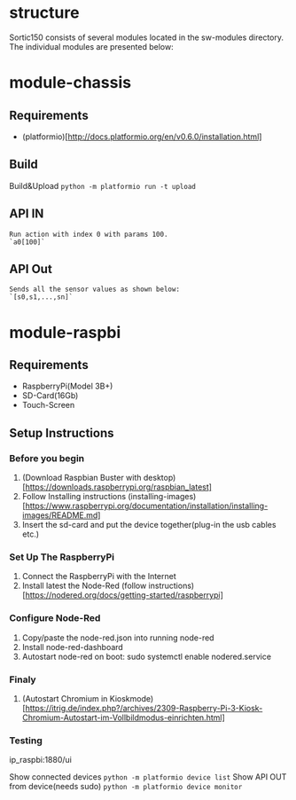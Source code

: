 # structure

Sortic150 consists of several modules located in the sw-modules directory.
The individual modules are presented below:

# module-chassis

## Requirements

- (platformio)[http://docs.platformio.org/en/v0.6.0/installation.html]

## Build

Build&Upload
`python -m platformio run -t upload`

## API IN

    Run action with index 0 with params 100.
    `a0[100]`

## API Out

    Sends all the sensor values as shown below:
    `[s0,s1,...,sn]`

# module-raspbi

## Requirements

- RaspberryPi(Model 3B+)
- SD-Card(16Gb)
- Touch-Screen

## Setup Instructions

### Before you begin

1. (Download Raspbian Buster with desktop)[https://downloads.raspberrypi.org/raspbian_latest]
2. Follow Installing instructions (installing-images)[https://www.raspberrypi.org/documentation/installation/installing-images/README.md]
3. Insert the sd-card and put the device together(plug-in the usb cables etc.)

### Set Up The RaspberryPi

1. Connect the RaspberryPi with the Internet
2. Install latest the Node-Red (follow instructions)[https://nodered.org/docs/getting-started/raspberrypi]

### Configure Node-Red

1. Copy/paste the node-red.json into running node-red
2. Install node-red-dashboard
3. Autostart node-red on boot: sudo systemctl enable nodered.service

### Finaly

1. (Autostart Chromium in Kioskmode)[https://itrig.de/index.php?/archives/2309-Raspberry-Pi-3-Kiosk-Chromium-Autostart-im-Vollbildmodus-einrichten.html]

### Testing

ip_raspbi:1880/ui

Show connected devices
`python -m platformio device list`
Show API OUT from device(needs sudo)
`python -m platformio device monitor`
